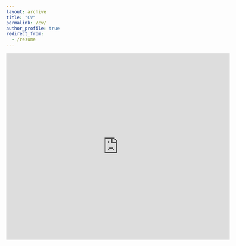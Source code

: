 ```yaml
---
layout: archive
title: "CV"
permalink: /cv/
author_profile: true
redirect_from:
  - /resume
---
```


<embed src="https://pratik-doshi-99.github.io/files/Pratik-Doshi-Resume.pdf" type="application/pdf" width="600px" height="500px" />